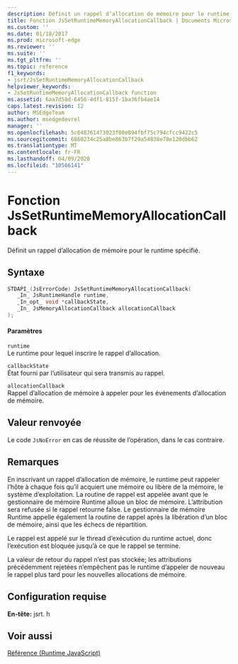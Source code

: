 ```yaml
---
description: Définit un rappel d’allocation de mémoire pour le runtime spécifié.
title: Fonction JsSetRuntimeMemoryAllocationCallback | Documents Microsoft
ms.custom: ''
ms.date: 01/18/2017
ms.prod: microsoft-edge
ms.reviewer: ''
ms.suite: ''
ms.tgt_pltfrm: ''
ms.topic: reference
f1_keywords:
- jsrt/JsSetRuntimeMemoryAllocationCallback
helpviewer_keywords:
- JsSetRuntimeMemoryAllocationCallback function
ms.assetid: 6aa7d58d-6456-4df1-815f-1ba36fb4ae14
caps.latest.revision: 12
author: MSEdgeTeam
ms.author: msedgedevrel
manager: ''
ms.openlocfilehash: 5c648761473023f00e894fbf75c794cfcc9422c5
ms.sourcegitcommit: 6860234c25a8be863b7f29a54838e78e120dbb62
ms.translationtype: MT
ms.contentlocale: fr-FR
ms.lasthandoff: 04/09/2020
ms.locfileid: "10566141"
---
```

# Fonction JsSetRuntimeMemoryAllocationCallback
Définit un rappel d’allocation de mémoire pour le runtime spécifié.  
  
## Syntaxe  
  
```cpp  
STDAPI_(JsErrorCode) JsSetRuntimeMemoryAllocationCallback(  
   _In_ JsRuntimeHandle runtime,  
   _In_opt_ void *callbackState,  
   _In_ JsMemoryAllocationCallback allocationCallback  
);  
```  
  
#### Paramètres  
 `runtime`  
 Le runtime pour lequel inscrire le rappel d’allocation.  
  
 `callbackState`  
 État fourni par l’utilisateur qui sera transmis au rappel.  
  
 `allocationCallback`  
 Rappel d’allocation de mémoire à appeler pour les événements d’allocation de mémoire.  
  
## Valeur renvoyée  
 Le code `JsNoError` en cas de réussite de l’opération, dans le cas contraire.  
  
## Remarques  
 En inscrivant un rappel d’allocation de mémoire, le runtime peut rappeler l’hôte à chaque fois qu’il acquiert une mémoire ou libère de la mémoire, le système d’exploitation. La routine de rappel est appelée avant que le gestionnaire de mémoire Runtime alloue un bloc de mémoire. L’attribution sera refusée si le rappel retourne false. Le gestionnaire de mémoire Runtime appelle également la routine de rappel après la libération d’un bloc de mémoire, ainsi que les échecs de répartition.  
  
 Le rappel est appelé sur le thread d’exécution du runtime actuel, donc l’exécution est bloquée jusqu’à ce que le rappel se termine.  
  
 La valeur de retour du rappel n’est pas stockée; les attributions précédemment rejetées n’empêchent pas le runtime d’appeler de nouveau le rappel plus tard pour les nouvelles allocations de mémoire.  
  
## Configuration requise  
 **En-tête:** jsrt. h  
  
## Voir aussi  
 [Référence (Runtime JavaScript)](../chakra-hosting/reference-javascript-runtime.md)